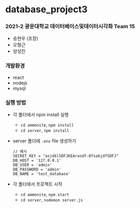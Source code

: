 # database_project3

### 2021-2 광운대학교 데이터베이스및데이터시각화 Team 15

- 송현우 (조장)
- 오형근
- 양성진

### 개발환경
- react
- nodejs
- mysql

### 실행 방법
- 각 폴더에서 npm install 실행

  - `cd ammonite`, `npm install`
  - `cd server`, `npm install`

- server 폴더에 `.env` file 생성하기
  ```env
  // 예시
  SECRET_KEY = "asjdklSDFJKEArasdf-0fsakjdfSDFJ"
  DB_HOST = '127.0.0.1'
  DB_USER = 'admin'
  DB_PASSWORD = 'admin'
  DB_NAME = 'test_database'

- 각 폴더에서 프로젝트 시작
  - `cd ammonite`, `npm start`
  - `cd server`, `nodemon server.js`

